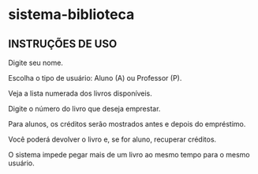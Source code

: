 # sistema-biblioteca

## INSTRUÇÕES DE USO

Digite seu nome.

Escolha o tipo de usuário: Aluno (A) ou Professor (P).

Veja a lista numerada dos livros disponíveis.

Digite o número do livro que deseja emprestar.

Para alunos, os créditos serão mostrados antes e depois do empréstimo.

Você poderá devolver o livro e, se for aluno, recuperar créditos.

O sistema impede pegar mais de um livro ao mesmo tempo para o mesmo usuário.
